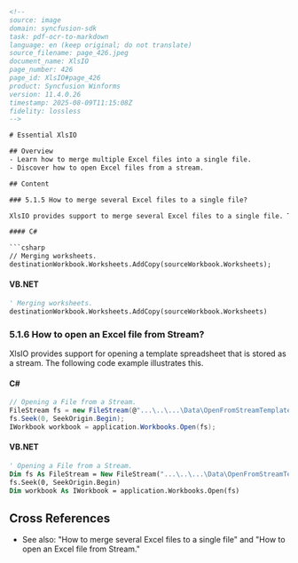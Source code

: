 ```html
<!-- 
source: image
domain: syncfusion-sdk
task: pdf-ocr-to-markdown
language: en (keep original; do not translate)
source_filename: page_426.jpeg
document_name: XlsIO
page_number: 426
page_id: XlsIO#page_426
product: Syncfusion Winforms
version: 11.4.0.26
timestamp: 2025-08-09T11:15:08Z
fidelity: lossless
-->

# Essential XlsIO

## Overview
- Learn how to merge multiple Excel files into a single file.
- Discover how to open Excel files from a stream.

## Content

### 5.1.5 How to merge several Excel files to a single file?

XlsIO provides support to merge several Excel files to a single file. The following code example illustrates how to do this.

#### C#

```csharp
// Merging worksheets.
destinationWorkbook.Worksheets.AddCopy(sourceWorkbook.Worksheets);
```

#### VB.NET

```vb
' Merging worksheets.
destinationWorkbook.Worksheets.AddCopy(sourceWorkbook.Worksheets)
```

### 5.1.6 How to open an Excel file from Stream?

XlsIO provides support for opening a template spreadsheet that is stored as a stream. The following code example illustrates this.

#### C#

```csharp
// Opening a File from a Stream.
FileStream fs = new FileStream(@"...\..\...\Data\OpenFromStreamTemplate.xls", FileMode.Open, FileAccess.ReadWrite, FileShare.ReadWrite);
fs.Seek(0, SeekOrigin.Begin);
IWorkbook workbook = application.Workbooks.Open(fs);
```

#### VB.NET

```vb
' Opening a File from a Stream.
Dim fs As FileStream = New FileStream("...\..\...\Data\OpenFromStreamTemplate.xls", FileMode.Open, FileAccess.ReadWrite, FileShare.ReadWrite)
fs.Seek(0, SeekOrigin.Begin)
Dim workbook As IWorkbook = application.Workbooks.Open(fs)
```

## Cross References
- See also: "How to merge several Excel files to a single file" and "How to open an Excel file from Stream."

<!-- tags: [XlsIO, Excel merging, Excel stream] keywords: [XlsIO, merge, Excel files, stream] -->
```